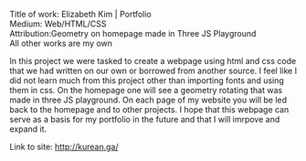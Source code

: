 Title of work: Elizabeth Kim | Portfolio <br>
Medium: Web/HTML/CSS <br>
Attribution:Geometry on homepage made in Three JS Playground <br>
All other works are my own <br>

<p> In this project we were tasked to create a webpage using html and css code that we had written on our own or borrowed from another source. I feel like I did not learn much from this project other than importing fonts and using them in css. On the homepage one will see a geometry rotating that was made in three JS playground. On each page of my website you will be led back to the homepage and to other projects. I hope that this webpage can serve as a basis for my portfolio in the future and that I will imrpove and expand it.
</p>

Link to site: http://kurean.ga/
